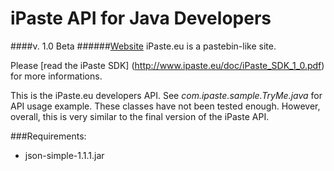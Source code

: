 iPaste API for Java Developers 
===============
####v. 1.0 Beta
######[Website](http://www.iPaste.eu)
iPaste.eu is a pastebin-like site.

Please [read the iPaste SDK] (http://www.ipaste.eu/doc/iPaste_SDK_1_0.pdf) for more informations.

This is the iPaste.eu developers API. 
See *com.ipaste.sample.TryMe.java* for API usage example.
These classes have not been tested enough. However, overall, this is very similar to the final version of the iPaste API.


###Requirements:
* json-simple-1.1.1.jar
